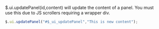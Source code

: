 $.ui.updatePanel(id,content) will update the content of a panel.  You must use this due to JS scrollers requiring a wrapper div.

```js
$.ui.updatePanel("#$_ui_updatePanel","This is new content");
```